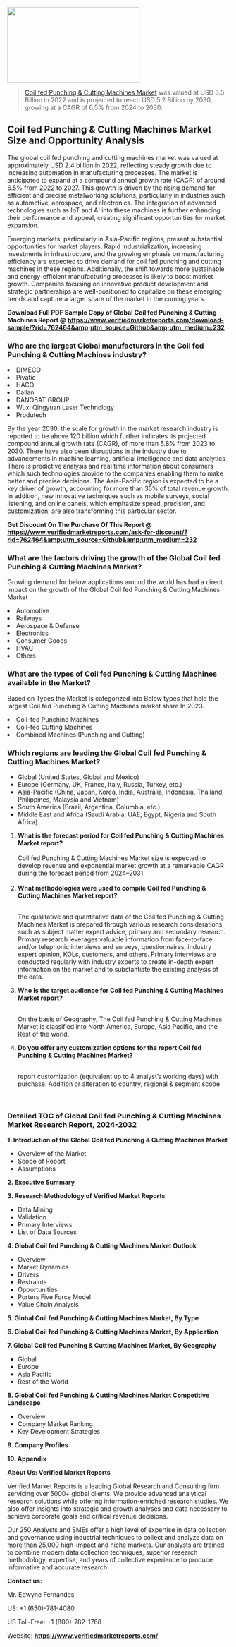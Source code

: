 
<img src="https://ffe5etoiles.com/wp-content/uploads/2024/12/MST1-300x171.png" alt="" width="300" height="171" class="alignnone size-medium wp-image-20088" /><blockquote><p><p><a href="https://www.verifiedmarketreports.com/download-sample/?rid=762464&utm_source=Github&utm_medium=232" target="_blank">Coil fed Punching & Cutting Machines Market</a> was valued at USD 3.5 Billion in 2022 and is projected to reach USD 5.2 Billion by 2030, growing at a CAGR of 6.5% from 2024 to 2030.</p></blockquote><p><h2>Coil fed Punching & Cutting Machines Market Size and Opportunity Analysis</h2><p>The global coil fed punching and cutting machines market was valued at approximately USD 2.4 billion in 2022, reflecting steady growth due to increasing automation in manufacturing processes. The market is anticipated to expand at a compound annual growth rate (CAGR) of around 6.5% from 2022 to 2027. This growth is driven by the rising demand for efficient and precise metalworking solutions, particularly in industries such as automotive, aerospace, and electronics. The integration of advanced technologies such as IoT and AI into these machines is further enhancing their performance and appeal, creating significant opportunities for market expansion.</p><p>Emerging markets, particularly in Asia-Pacific regions, present substantial opportunities for market players. Rapid industrialization, increasing investments in infrastructure, and the growing emphasis on manufacturing efficiency are expected to drive demand for coil fed punching and cutting machines in these regions. Additionally, the shift towards more sustainable and energy-efficient manufacturing processes is likely to boost market growth. Companies focusing on innovative product development and strategic partnerships are well-positioned to capitalize on these emerging trends and capture a larger share of the market in the coming years.</p></p><p class=""><strong>Download Full PDF Sample Copy of Global Coil fed Punching & Cutting Machines Report @ <a href="https://www.verifiedmarketreports.com/download-sample/?rid=762464&amp;utm_source=Github&amp;utm_medium=232" target="_blank">https://www.verifiedmarketreports.com/download-sample/?rid=762464&amp;utm_source=Github&amp;utm_medium=232</a></strong></p><h3 id="" class="">Who are the largest Global manufacturers in the Coil fed Punching & Cutting Machines industry?</h3><p><li>DIMECO</li><li> Pivatic</li><li> HACO</li><li> Dallan</li><li> DANOBAT GROUP</li><li> Wuxi Qingyuan Laser Technology</li><li> Produtech</li></p><div class=""><div class="" dir="" data-message-author-role="" data-message-id="" data-message-model-slug=""><div class=""><div class=""><div class=""><div class="" dir="" data-message-author-role="" data-message-id="" data-message-model-slug=""><div class=""><div class=""><p>By the year 2030, the scale for growth in the market research industry is reported to be above 120 billion which further indicates its projected compound annual growth rate (CAGR), of more than 5.8% from 2023 to 2030. There have also been disruptions in the industry due to advancements in machine learning, artificial intelligence and data analytics There is predictive analysis and real time information about consumers which such technologies provide to the companies enabling them to make better and precise decisions. The Asia-Pacific region is expected to be a key driver of growth, accounting for more than 35% of total revenue growth. In addition, new innovative techniques such as mobile surveys, social listening, and online panels, which emphasize speed, precision, and customization, are also transforming this particular sector.</p><p><strong>Get Discount On The Purchase Of This Report @&nbsp; <a href="https://www.verifiedmarketreports.com/ask-for-discount/?rid=762464&amp;utm_source=Github&amp;utm_medium=232" target="_blank">https://www.verifiedmarketreports.com/ask-for-discount/?rid=762464&amp;utm_source=Github&amp;utm_medium=232</a></strong></p></div></div></div></div></div></div></div></div><h3 id="" class="">What are the factors driving the growth of the Global Coil fed Punching & Cutting Machines Market?</h3><p id="" class="">Growing demand for below applications around the world has had a direct impact on the growth of the Global Coil fed Punching & Cutting Machines Market</p><p id="" class=""><li>Automotive</li><li> Railways</li><li> Aerospace & Defense</li><li> Electronics</li><li> Consumer Goods</li><li> HVAC</li><li> Others</li></p><h3 id="" class="">What are the types of Coil fed Punching & Cutting Machines available in the Market?</h3><p id="" class="">Based on Types the Market is categorized into Below types that held the largest Coil fed Punching & Cutting Machines market share In 2023.</p><p id="" class=""><li>Coil-fed Punching Machines</li><li> Coil-fed Cutting Machines</li><li> Combined Machines (Punching and Cutting)</li></p><h3 id="" class="">Which regions are leading the Global Coil fed Punching & Cutting Machines Market?</h3><ul><li>Global (United States, Global and Mexico)</li><li>Europe (Germany, UK, France, Italy, Russia, Turkey, etc.)</li><li>Asia-Pacific (China, Japan, Korea, India, Australia, Indonesia, Thailand, Philippines, Malaysia and Vietnam)</li><li>South America (Brazil, Argentina, Columbia, etc.)</li><li>Middle East and Africa (Saudi Arabia, UAE, Egypt, Nigeria and South Africa)</li></ul><p><ol><li><strong>What is the forecast period for Coil fed Punching & Cutting Machines Market report?<br /></strong><br /><span data-sheets-root="1" data-sheets-value="{&quot;1&quot;:2,&quot;2&quot;:&quot;XXXX size is expected to develop revenue and exponential market growth at a remarkable CAGR during the forecast period from 2024&ndash;2030.&quot;}" data-sheets-userformat="{&quot;2&quot;:12674,&quot;4&quot;:{&quot;1&quot;:2,&quot;2&quot;:16776960},&quot;10&quot;:2,&quot;11&quot;:0,&quot;15&quot;:&quot;Arial&quot;,&quot;16&quot;:12}">Coil fed Punching & Cutting Machines Market size is expected to develop revenue and exponential market growth at a remarkable CAGR during the forecast period from 2024&ndash;2031.</span><br /><br /></li><li><strong>What methodologies were used to compile Coil fed Punching & Cutting Machines Market report?<br /><br /></strong><p>The qualitative and quantitative data of the&nbsp;Coil fed Punching & Cutting Machines Market is prepared through various research considerations such as subject matter expert advice, primary and secondary research. Primary research leverages valuable information from face-to-face and/or telephonic interviews and surveys, questionnaires, industry expert opinion, KOLs, customers, and others. Primary interviews are conducted regularly with industry experts to create in-depth expert information on the market and to substantiate the existing analysis of the data.&nbsp;</p></li><li><strong>Who is the target audience for Coil fed Punching & Cutting Machines Market report?<br /><br /></strong><p>On the basis of Geography, The&nbsp;Coil fed Punching & Cutting Machines Market is classified into North America, Europe, Asia Pacific, and the Rest of the world.</p></li><li><strong>Do you offer any customization options for the report Coil fed Punching & Cutting Machines Market?<br /><br /></strong><p>report customization (equivalent up to 4 analyst&rsquo;s working days) with purchase. Addition or alteration to country, regional &amp; segment scope</p><p>&nbsp;</p></li></ol></p><h3 id="" class="">Detailed TOC of Global Coil fed Punching & Cutting Machines Market Research Report, 2024-2032</h3><p id="" class=""><strong>1. Introduction of the Global Coil fed Punching & Cutting Machines Market</strong></p><ul><li>Overview of the Market</li><li>Scope of Report</li><li>Assumptions</li></ul><p id="" class=""><strong>2. Executive Summary</strong></p><p id="" class=""><strong>3. Research Methodology of&nbsp;Verified Market Reports</strong></p><ul><li>Data Mining</li><li>Validation</li><li>Primary Interviews</li><li>List of Data Sources</li></ul><p id="" class=""><strong>4. Global Coil fed Punching & Cutting Machines Market Outlook</strong></p><ul><li>Overview</li><li>Market Dynamics</li><li>Drivers</li><li>Restraints</li><li>Opportunities</li><li>Porters Five Force Model</li><li>Value Chain Analysis</li></ul><p id="" class=""><strong>5. Global Coil fed Punching & Cutting Machines Market, By&nbsp;Type</strong></p><p id="" class=""><strong>6. Global Coil fed Punching & Cutting Machines Market, By Application</strong></p><p id="" class=""><strong>7. Global Coil fed Punching & Cutting Machines Market, By Geography</strong></p><ul><li>Global</li><li>Europe</li><li>Asia Pacific</li><li>Rest of the World</li></ul><p id="" class=""><strong>8. Global Coil fed Punching & Cutting Machines Market Competitive Landscape</strong></p><ul><li>Overview</li><li>Company Market Ranking</li><li>Key Development Strategies</li></ul><p id="" class=""><strong>9. Company Profiles</strong></p><p id="" class=""><strong>10. Appendix</strong></p><p id="" class=""><strong>About Us: Verified Market Reports</strong></p><p id="" class="">Verified Market Reports is a leading Global Research and Consulting firm servicing over 5000+ global clients. We provide advanced analytical research solutions while offering information-enriched research studies. We also offer insights into strategic and growth analyses and data necessary to achieve corporate goals and critical revenue decisions.</p><p id="" class="">Our 250 Analysts and SMEs offer a high level of expertise in data collection and governance using industrial techniques to collect and analyze data on more than 25,000 high-impact and niche markets. Our analysts are trained to combine modern data collection techniques, superior research methodology, expertise, and years of collective experience to produce informative and accurate research.</p><p id="" class=""><strong>Contact us:</strong></p><p id="" class="">Mr. Edwyne Fernandes</p><p id="" class="">US: +1 (650)-781-4080</p><p id="" class="">US Toll-Free: +1 (800)-782-1768</p><p id="" class="">Website: <a target="" data-test-app-aware-link=""><strong>https://www.verifiedmarketreports.com/</strong></a></p>
